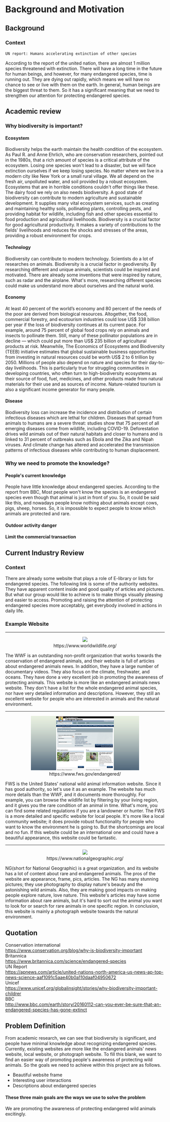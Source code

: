 # Background and Motivation
## Background
### Context
    UN report: Humans accelerating extinction of other species
According to the report of the united nation, there are almost 1 million species threatened with extinction. There will have a long time in the future for human beings, and however, for many endangered species, time is running out. They are dying out rapidly, which means we will have no chance to see or live with them on the earth. In general, human beings are the biggest threat to them. So it has a significant meaning that we need to strengthen our attention for protecting endangered species.
## Academic review
### Why biodiversity is important?
#### Ecosystem
Biodiversity helps the earth maintain the health condition of the ecosystem. As Paul R. and Anne Ehrlich, who are conservation researchers, pointed out in the 1980s, that a rich amount of species is a critical attribute of the ecosystem. Losing one species won't lead to a disaster, but we will face extinction ourselves if we keep losing species. No matter where we live in a modern city like New York or a small rural village. We all depend on the fresh air, unpolluted water, and soil provided by a robust ecosystem. Ecosystems that are in horrible conditions couldn't offer things like these. 
The dairy food we rely on also needs biodiversity. A good state of biodiversity can contribute to modern agriculture and sustainable development. It supplies many vital ecosystem services, such as creating and maintaining healthy soils, pollinating plants, controlling pests, and providing habitat for wildlife, including fish and other species essential to food production and agricultural livelihoods. 
Biodiversity is a crucial factor for good agricultural productivity. It makes a variety of contributions to the fields' livelihoods and reduces the shocks and stresses of the areas, providing a robust environment for crops.
#### Technology
Biodiversity can contribute to modern technology. Scientists do a lot of researches on animals. Biodiversity is a crucial factor in geodiversity. By researching different and unique animals, scientists could be inspired and motivated. There are already some inventions that were inspired by nature, such as radar and the airplane. What's more, researching different species could make us understand more about ourselves and the natural world.
#### Economy
At least 40 percent of the world’s economy and 80 percent of the needs of the poor are derived from biological resources.
Altogether, the food, commercial forestry, and ecotourism industries could lose US$ 338 billion per year if the loss of biodiversity continues at its current pace. For example, around 75 percent of global food crops rely on animals and insects to pollinate them. Still, many of these pollinator populations are in decline — which could put more than US$ 235 billion of agricultural products at risk. 
Meanwhile, The Economics of Ecosystems and Biodiversity (TEEB) initiative estimates that global sustainable business opportunities from investing in natural resources could be worth US$ 2 to 6 trillion by 2050.
Millions of people also depend on nature and species for their day-to-day livelihoods. This is particularly true for struggling communities in developing countries, who often turn to high-biodiversity ecosystems as their source of food, fuel, medicines, and other products made from natural materials for their use and as sources of income. Nature-related tourism is also a significant income generator for many people.
#### Disease
Biodiversity loss can increase the incidence and distribution of certain infectious diseases which are lethal for children. Diseases that spread from animals to humans are a severe threat: studies show that 75 percent of all emerging diseases come from wildlife, including COVID-19. Deforestation drives wild animals out of their natural habitats and closer to humans and is linked to 31 percent of outbreaks such as Ebola and the Zika and Nipah viruses. And climate change has altered and accelerated the transmission patterns of infectious diseases while contributing to human displacement.
### Why we need to promote the knowledge?
#### People's current knowledge
People have little knowledge about endangered species. According to the report from BBC, Most people won't know the species is an endangered species even though that animal is just in front of you. So, it could be said like this, and nowadays people know nothing about animals except cows, pigs, sheep, horses. So, it is impossible to expect people to know which animals are protected and rare.
#### Outdoor activity danger

#### Limit the commercial transaction

## Current Industry Review
### Context
There are already some website that plays a role of E-library or lists for endangered species. The following link is some of the authority websites. They have apparent content inside and good quality of articles and pictures. But what our group would like to achieve is to make things visually pleasing and easier to access. Promoting and raising the attention of protecting endangered species more acceptably, get everybody involved in actions in daily life.
### Example Website
<hr>
<p align="center">
<img src="https://github.com/liyao0123/SoftwareEngineering2021Desk3/blob/main/Documentation/pics/wwf.png" width = "68%" />
<br>
https://www.worldwildlife.org/
</p>
The WWF is an outstanding non-profit organization that works towards the conservation of endangered animals, and their website is full of articles about endangered animals news. In addition, they have a large number of documentary videos. They also focus on the climate, freshwater, and oceans. They have done a very excellent job in promoting the awareness of protecting animals. This website is more like an endangered animals news website. They don't have a list for the whole endangered animal species, nor have very detailed information and descriptions. However, they still an excellent website for people who are interested in animals and the natural environment.
<hr>

<p align="center">
<img src="https://github.com/liyao0123/SoftwareEngineering2021Desk3/blob/main/Documentation/pics/US.fws.png" width = "68%" />
<br>
https://www.fws.gov/endangered/
</p>
FWS is the United States' national wild animal information website. Since it has good authority, so let's use it as an example. The website has much more details than the WWF, and it documents more thoroughly. For example, you can browse the wildlife list by filtering by your living region, and it gives you the rare condition of an animal in time. What's more, you can find some related regulations if you are a landowner or hunter. The FWS is a more detailed and specific website for local people. It's more like a local community website; it does provide robust functionality for people who want to know the environment he is going to. But the shortcomings are local and no fun. If this website could be an international one and could have a beautiful appearance, this website could be fantastic.
<hr>

<p align="center">
<img src="https://github.com/liyao0123/SoftwareEngineering2021Desk3/blob/main/Documentation/pics/National%20Geographic.png" width = "68%" />
<br>
https://www.nationalgeographic.org/
</p>
NG(short for National Geographic) is a great organization, and its website has a lot of content about rare and endangered animals. The pros of the website are appearance, frame, pics, articles. The NG has many stunning pictures; they use photography to display nature's beauty and the astonishing wild animals. Also, they are making good impacts on making people explore nature, love nature. This website's articles may have some information about rare animals, but it's hard to sort out the animal you want to look for or search for rare animals in one specific region. In conclusion, this website is mainly a photograph website towards the natural environment.  

## Quotation
Conservation international
<br>
https://www.conservation.org/blog/why-is-biodiversity-important
<br>
Britannica
<br>
https://www.britannica.com/science/endangered-species
<br>
UN Report
<br>
https://apnews.com/article/united-nations-north-america-us-news-ap-top-news-science-aaf1091c5aae40b0a110daaf04950672
<br>
Unicef
<br>
https://www.unicef.org/globalinsight/stories/why-biodiversity-important-childrer
<br>
BBC
<br>
http://www.bbc.com/earth/story/20160112-can-you-ever-be-sure-that-an-endangered-species-has-gone-extinct
<br>
## Problem Definition
From academic research, we can see that biodiversity is significant, and people have minimal knowledge about recognizing endangered species. Currently, existing websites are more like the endangered animals' news website, local website, or photograph website. To fill this blank, we want to find an easier way of promoting people's awareness of protecting wild animals. So the goals we need to achieve within this project are as follows.
* Beautiful website frame
* Interesting user interactions
* Descriptions about endangered species
#### These three main goals are the ways we use to solve the problem
We are promoting the awareness of protecting endangered wild animals excitingly.

    
    
    
    
    
    
